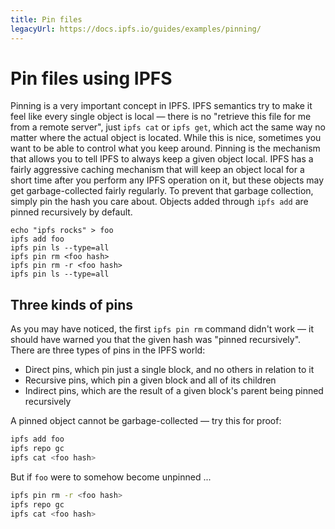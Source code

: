 ```yaml
---
title: Pin files
legacyUrl: https://docs.ipfs.io/guides/examples/pinning/
---
```


# Pin files using IPFS

Pinning is a very important concept in IPFS. IPFS semantics try to make it feel like every single object is local — there is no "retrieve this file for me from a remote server", just `ipfs cat` or `ipfs get`, which act the same way no matter where the actual object is located. While this is nice, sometimes you want to be able to control what you keep around. Pinning is the mechanism that allows you to tell IPFS to always keep a given object local. IPFS has a fairly aggressive caching mechanism that will keep an object local for a short time after you perform any IPFS operation on it, but these objects may get garbage-collected fairly regularly. To prevent that garbage collection, simply pin the hash you care about. Objects added through `ipfs add` are pinned recursively by default.

```
echo "ipfs rocks" > foo
ipfs add foo
ipfs pin ls --type=all
ipfs pin rm <foo hash>
ipfs pin rm -r <foo hash>
ipfs pin ls --type=all
```

## Three kinds of pins

As you may have noticed, the first `ipfs pin rm` command didn't work — it should have warned you that the given hash was "pinned recursively". There are three types of pins in the IPFS world:

- Direct pins, which pin just a single block, and no others in relation to it
- Recursive pins, which pin a given block and all of its children
- Indirect pins, which are the result of a given block's parent being pinned recursively

A pinned object cannot be garbage-collected — try this for proof:

```bash
ipfs add foo
ipfs repo gc
ipfs cat <foo hash>
```

But if `foo` were to somehow become unpinned ...

```bash
ipfs pin rm -r <foo hash>
ipfs repo gc
ipfs cat <foo hash>
```
